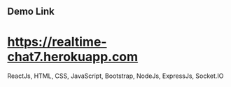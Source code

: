 ## Demo Link

# https://realtime-chat7.herokuapp.com

ReactJs, HTML, CSS, JavaScript, Bootstrap, NodeJs, ExpressJs, Socket.IO
